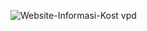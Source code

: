 ![Website-Informasi-Kost vpd](https://github.com/MuhamadHilalFakhri/PROJEK-PDW/assets/126468415/ffca8381-d1cc-4c36-be51-b0bf71c22ae8)
